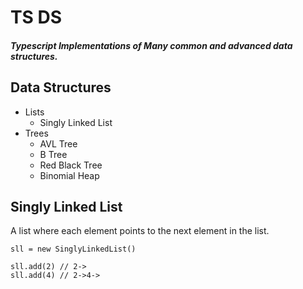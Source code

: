 # TS DS

##### Typescript Implementations of Many common and advanced data structures.

## Data Structures

- Lists
  - Singly Linked List
- Trees
  - AVL Tree
  - B Tree
  - Red Black Tree
  - Binomial Heap

## Singly Linked List

A list where each element points to the next element in the list.

```JS
sll = new SinglyLinkedList()

sll.add(2) // 2->
sll.add(4) // 2->4->
```
